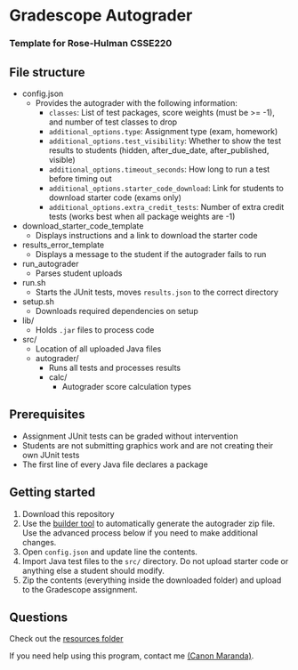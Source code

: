 # Gradescope Autograder

### Template for Rose-Hulman CSSE220

## File structure

- config.json
  - Provides the autograder with the following information:
    - `classes`: List of test packages, score weights (must be >= -1), and number of test classes to drop
    - `additional_options.type`: Assignment type (exam, homework)
    - `additional_options.test_visibility`: Whether to show the test results to students (hidden, after_due_date, after_published, visible)
    - `additional_options.timeout_seconds`: How long to run a test before timing out
    - `additional_options.starter_code_download`: Link for students to download starter code (exams only)
    - `additional_options.extra_credit_tests`: Number of extra credit tests (works best when all package weights are -1)
- download_starter_code_template
  - Displays instructions and a link to download the starter code
- results_error_template
  - Displays a message to the student if the autograder fails to run
- run_autograder
  - Parses student uploads
- run.sh
  - Starts the JUnit tests, moves `results.json` to the correct directory
- setup.sh
  - Downloads required dependencies on setup
- lib/
  - Holds `.jar` files to process code
- src/
  - Location of all uploaded Java files
  - autograder/
    - Runs all tests and processes results
    - calc/
      - Autograder score calculation types

## Prerequisites

- Assignment JUnit tests can be graded without intervention
- Students are not submitting graphics work and are not creating their own JUnit tests
- The first line of every Java file declares a package

## Getting started

1. Download this repository
2. Use the [builder tool](https://github.com/cm090/gradescope-autograder/releases/download/latest/AutograderBuilder.jar) to automatically generate the autograder zip file. Use the advanced process below if you need to make additional changes.
3. Open `config.json` and update line the contents.
4. Import Java test files to the `src/` directory. Do not upload starter code or anything else a student should modify.
5. Zip the contents (everything inside the downloaded folder) and upload to the Gradescope assignment.

## Questions

Check out the [resources folder](../../resources/)

If you need help using this program, contact me [(Canon Maranda)](https://link.canon.click/from/github).
